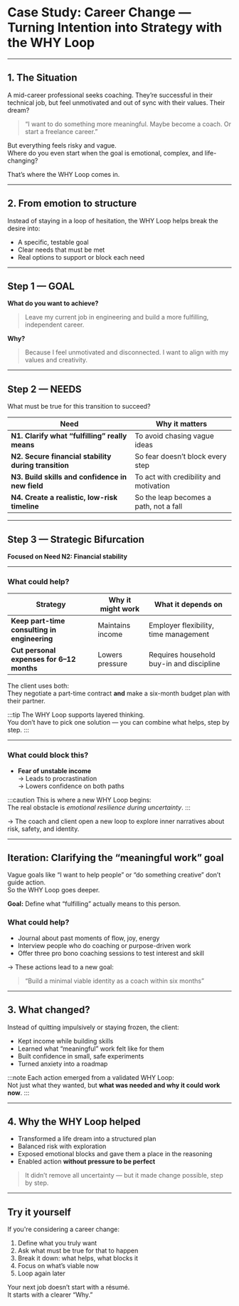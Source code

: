 # Case Study: Career Change — Turning Intention into Strategy with the WHY Loop

---

## 1. The Situation

A mid-career professional seeks coaching. They’re successful in their technical job, but feel unmotivated and out of sync with their values. Their dream?

> “I want to do something more meaningful. Maybe become a coach. Or start a freelance career.”

But everything feels risky and vague.  
Where do you even start when the goal is emotional, complex, and life-changing?

That’s where the WHY Loop comes in.

---

## 2. From emotion to structure

Instead of staying in a loop of hesitation, the WHY Loop helps break the desire into:

- A specific, testable goal  
- Clear needs that must be met  
- Real options to support or block each need

---

## Step 1 — GOAL

**What do you want to achieve?**  
> Leave my current job in engineering and build a more fulfilling, independent career.

**Why?**  
> Because I feel unmotivated and disconnected. I want to align with my values and creativity.

---

## Step 2 — NEEDS

What must be true for this transition to succeed?

| Need | Why it matters |
|------|----------------|
| **N1. Clarify what “fulfilling” really means** | To avoid chasing vague ideas |
| **N2. Secure financial stability during transition** | So fear doesn’t block every step |
| **N3. Build skills and confidence in new field** | To act with credibility and motivation |
| **N4. Create a realistic, low-risk timeline** | So the leap becomes a path, not a fall

---

## Step 3 — Strategic Bifurcation  
**Focused on Need N2: Financial stability**

---

### What could help?

| Strategy | Why it might work | What it depends on |
|----------|-------------------|---------------------|
| **Keep part-time consulting in engineering** | Maintains income | Employer flexibility, time management |
| **Cut personal expenses for 6–12 months** | Lowers pressure | Requires household buy-in and discipline |

The client uses both:  
They negotiate a part-time contract **and** make a six-month budget plan with their partner.

:::tip
The WHY Loop supports layered thinking.  
You don’t have to pick one solution — you can combine what helps, step by step.
:::

---

### What could block this?

- **Fear of unstable income**  
  → Leads to procrastination  
  → Lowers confidence on both paths

:::caution
This is where a new WHY Loop begins:  
The real obstacle is *emotional resilience during uncertainty*.
:::

→ The coach and client open a new loop to explore inner narratives about risk, safety, and identity.

---

## Iteration: Clarifying the “meaningful work” goal

Vague goals like “I want to help people” or “do something creative” don’t guide action.  
So the WHY Loop goes deeper.

**Goal:** Define what “fulfilling” actually means to this person.

### What could help?

- Journal about past moments of flow, joy, energy  
- Interview people who do coaching or purpose-driven work  
- Offer three pro bono coaching sessions to test interest and skill

→ These actions lead to a new goal:

> “Build a minimal viable identity as a coach within six months”

---

## 3. What changed?

Instead of quitting impulsively or staying frozen, the client:

- Kept income while building skills
- Learned what “meaningful” work felt like for them
- Built confidence in small, safe experiments
- Turned anxiety into a roadmap

:::note
Each action emerged from a validated WHY Loop:  
Not just what they wanted, but **what was needed and why it could work now**.
:::

---

## 4. Why the WHY Loop helped

- Transformed a life dream into a structured plan  
- Balanced risk with exploration  
- Exposed emotional blocks and gave them a place in the reasoning  
- Enabled action **without pressure to be perfect**

> It didn’t remove all uncertainty — but it made change possible, step by step.

---

## Try it yourself

If you're considering a career change:

1. Define what you truly want  
2. Ask what must be true for that to happen  
3. Break it down: what helps, what blocks it  
4. Focus on what’s viable now  
5. Loop again later

Your next job doesn’t start with a résumé.  
It starts with a clearer “Why.”
